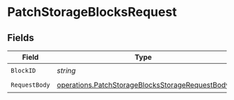# PatchStorageBlocksRequest


## Fields

| Field                                                                                                              | Type                                                                                                               | Required                                                                                                           | Description                                                                                                        |
| ------------------------------------------------------------------------------------------------------------------ | ------------------------------------------------------------------------------------------------------------------ | ------------------------------------------------------------------------------------------------------------------ | ------------------------------------------------------------------------------------------------------------------ |
| `BlockID`                                                                                                          | *string*                                                                                                           | :heavy_check_mark:                                                                                                 | N/A                                                                                                                |
| `RequestBody`                                                                                                      | [operations.PatchStorageBlocksStorageRequestBody](../../models/operations/patchstorageblocksstoragerequestbody.md) | :heavy_check_mark:                                                                                                 | N/A                                                                                                                |